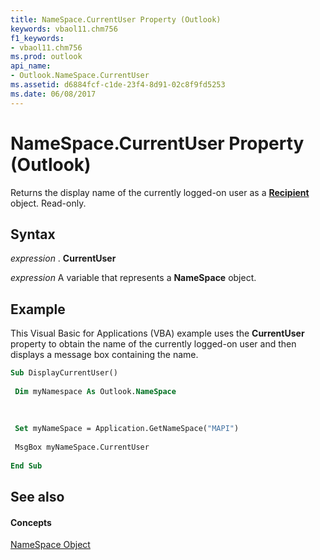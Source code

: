 ```yaml
---
title: NameSpace.CurrentUser Property (Outlook)
keywords: vbaol11.chm756
f1_keywords:
- vbaol11.chm756
ms.prod: outlook
api_name:
- Outlook.NameSpace.CurrentUser
ms.assetid: d6884fcf-c1de-23f4-8d91-02c8f9fd5253
ms.date: 06/08/2017
---
```



# NameSpace.CurrentUser Property (Outlook)

Returns the display name of the currently logged-on user as a  **[Recipient](Outlook.Recipient.md)** object. Read-only.


## Syntax

 _expression_ . **CurrentUser**

 _expression_ A variable that represents a **NameSpace** object.


## Example

This Visual Basic for Applications (VBA) example uses the  **CurrentUser** property to obtain the name of the currently logged-on user and then displays a message box containing the name.


```vb
Sub DisplayCurrentUser() 
 
 Dim myNamespace As Outlook.NameSpace 
 
 
 
 Set myNameSpace = Application.GetNameSpace("MAPI") 
 
 MsgBox myNameSpace.CurrentUser 
 
End Sub
```


## See also


#### Concepts


[NameSpace Object](Outlook.NameSpace.md)


